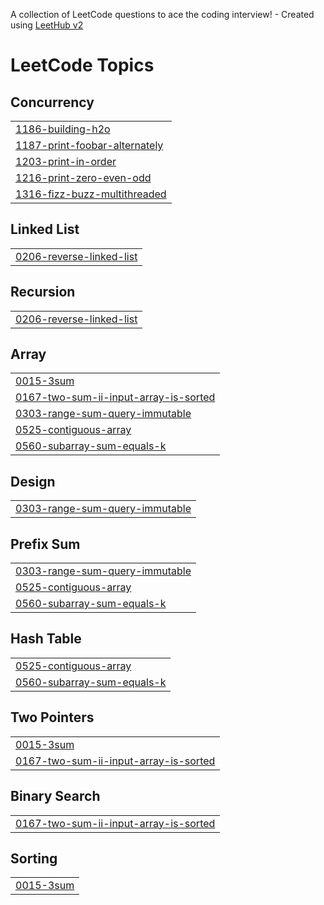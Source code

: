A collection of LeetCode questions to ace the coding interview! - Created using [LeetHub v2](https://github.com/arunbhardwaj/LeetHub-2.0)
<!---LeetCode Topics Start-->
# LeetCode Topics
## Concurrency
|  |
| ------- |
| [1186-building-h2o](https://github.com/kasalaashif/LeetCodeMultiThreading/tree/master/1186-building-h2o) |
| [1187-print-foobar-alternately](https://github.com/kasalaashif/LeetCodeMultiThreading/tree/master/1187-print-foobar-alternately) |
| [1203-print-in-order](https://github.com/kasalaashif/LeetCodeMultiThreading/tree/master/1203-print-in-order) |
| [1216-print-zero-even-odd](https://github.com/kasalaashif/LeetCodeMultiThreading/tree/master/1216-print-zero-even-odd) |
| [1316-fizz-buzz-multithreaded](https://github.com/kasalaashif/LeetCodeMultiThreading/tree/master/1316-fizz-buzz-multithreaded) |
## Linked List
|  |
| ------- |
| [0206-reverse-linked-list](https://github.com/kasalaashif/LeetCodeMultiThreading/tree/master/0206-reverse-linked-list) |
## Recursion
|  |
| ------- |
| [0206-reverse-linked-list](https://github.com/kasalaashif/LeetCodeMultiThreading/tree/master/0206-reverse-linked-list) |
## Array
|  |
| ------- |
| [0015-3sum](https://github.com/kasalaashif/LeetCodeMultiThreading/tree/master/0015-3sum) |
| [0167-two-sum-ii-input-array-is-sorted](https://github.com/kasalaashif/LeetCodeMultiThreading/tree/master/0167-two-sum-ii-input-array-is-sorted) |
| [0303-range-sum-query-immutable](https://github.com/kasalaashif/LeetCodeMultiThreading/tree/master/0303-range-sum-query-immutable) |
| [0525-contiguous-array](https://github.com/kasalaashif/LeetCodeMultiThreading/tree/master/0525-contiguous-array) |
| [0560-subarray-sum-equals-k](https://github.com/kasalaashif/LeetCodeMultiThreading/tree/master/0560-subarray-sum-equals-k) |
## Design
|  |
| ------- |
| [0303-range-sum-query-immutable](https://github.com/kasalaashif/LeetCodeMultiThreading/tree/master/0303-range-sum-query-immutable) |
## Prefix Sum
|  |
| ------- |
| [0303-range-sum-query-immutable](https://github.com/kasalaashif/LeetCodeMultiThreading/tree/master/0303-range-sum-query-immutable) |
| [0525-contiguous-array](https://github.com/kasalaashif/LeetCodeMultiThreading/tree/master/0525-contiguous-array) |
| [0560-subarray-sum-equals-k](https://github.com/kasalaashif/LeetCodeMultiThreading/tree/master/0560-subarray-sum-equals-k) |
## Hash Table
|  |
| ------- |
| [0525-contiguous-array](https://github.com/kasalaashif/LeetCodeMultiThreading/tree/master/0525-contiguous-array) |
| [0560-subarray-sum-equals-k](https://github.com/kasalaashif/LeetCodeMultiThreading/tree/master/0560-subarray-sum-equals-k) |
## Two Pointers
|  |
| ------- |
| [0015-3sum](https://github.com/kasalaashif/LeetCodeMultiThreading/tree/master/0015-3sum) |
| [0167-two-sum-ii-input-array-is-sorted](https://github.com/kasalaashif/LeetCodeMultiThreading/tree/master/0167-two-sum-ii-input-array-is-sorted) |
## Binary Search
|  |
| ------- |
| [0167-two-sum-ii-input-array-is-sorted](https://github.com/kasalaashif/LeetCodeMultiThreading/tree/master/0167-two-sum-ii-input-array-is-sorted) |
## Sorting
|  |
| ------- |
| [0015-3sum](https://github.com/kasalaashif/LeetCodeMultiThreading/tree/master/0015-3sum) |
<!---LeetCode Topics End-->